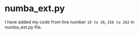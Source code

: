 # numba_ext.py

I have added my code from line number `19 to 26`, `256 to 262` in numba_ext.py file.
